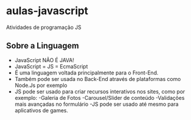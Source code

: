 # aulas-javascript
 Atividades de programação JS

 ## Sobre a Linguagem

 - JavaScript NÃO É JAVA!
 - JavaScript = JS = EcmaScript
 - É uma linguagem voltada principalmente para o Front-End.
 - Também pode ser usada no Back-End através de plataformas como Node.Js por exemplo
- JS pode ser usado para criar recursos interativos nos sites, como por exemplo:
    -Galeria de Fotos
    -Carousel/Slider de conteúdo
    -Validações mais avançadas no formulário
-JS pode ser usado até mesmo para aplicativos de games.

